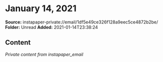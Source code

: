 # January 14, 2021

**Source:** instapaper-private://email/1df5e49ce326f128a9eec5ce4872b2be/
**Folder:** Unread
**Added:** 2021-01-14T23:38:24




## Content
*Private content from instapaper_email*
